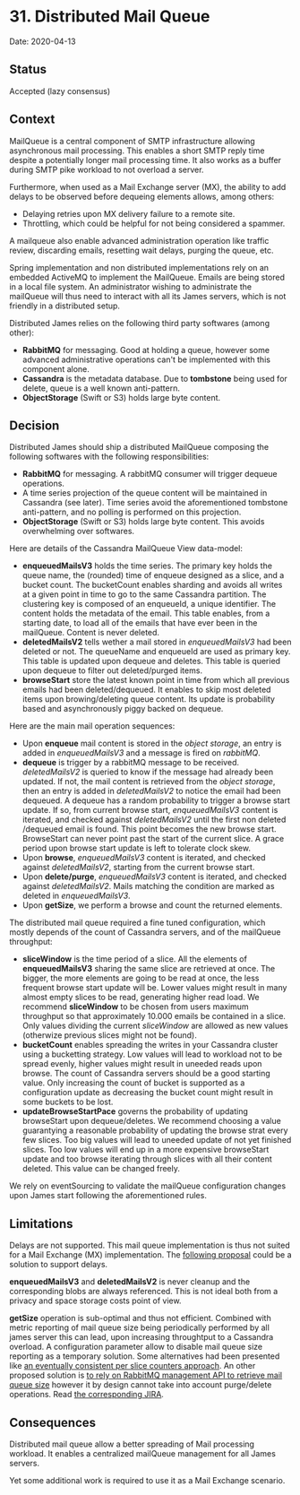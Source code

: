 # 31. Distributed Mail Queue

Date: 2020-04-13

## Status

Accepted (lazy consensus)

## Context

MailQueue is a central component of SMTP infrastructure allowing asynchronous mail processing. This enables a short 
SMTP reply time despite a potentially longer mail processing time. It also works as a buffer during SMTP pike workload
to not overload a server. 

Furthermore, when used as a Mail Exchange server (MX), the ability to add delays to be observed before dequeing elements
allows, among others:

 - Delaying retries upon MX delivery failure to a remote site.
 - Throttling, which could be helpful for not being considered a spammer.

A mailqueue also enable advanced administration operation like traffic review, discarding emails, resetting wait delays, 
purging the queue, etc.

Spring implementation and non distributed implementations rely on an embedded ActiveMQ to implement the MailQueue. 
Emails are being stored in a local file system. An administrator wishing to administrate the mailQueue will thus need 
to interact with all its James servers, which is not friendly in a distributed setup.

Distributed James relies on the following third party softwares (among other):

 - **RabbitMQ** for messaging. Good at holding a queue, however some advanced administrative operations can't be 
implemented with this component alone.
 - **Cassandra** is the metadata database. Due to **tombstone** being used for delete, queue is a well known anti-pattern.
 - **ObjectStorage** (Swift or S3) holds large byte content.

## Decision

Distributed James should ship a distributed MailQueue composing the following softwares with the following 
responsibilities:

 - **RabbitMQ** for messaging. A rabbitMQ consumer will trigger dequeue operations.
 - A time series projection of the queue content will be maintained in Cassandra (see later). Time series avoid the 
aforementioned tombstone anti-pattern, and no polling is performed on this projection.
 - **ObjectStorage** (Swift or S3) holds large byte content. This avoids overwhelming over softwares.
 
Here are details of the Cassandra MailQueue View data-model:

 - **enqueuedMailsV3** holds the time series. The primary key holds the queue name, the (rounded) time of enqueue 
designed as a slice, and a bucket count. The bucketCount enables sharding and avoids all writes at a given point in 
time to go to the same Cassandra partition. The clustering key is composed of an enqueueId, a unique identifier. The 
content holds the metadata of the email. This table enables, from a starting date, to load all of the emails that 
have ever been in the mailQueue. Content is never deleted.
 - **deletedMailsV2** tells wether a mail stored in *enqueuedMailsV3* had been deleted or not. The queueName and 
enqueueId are used as primary key. This table is updated upon dequeue and deletes. This table is queried upon dequeue 
to filter out deleted/purged items. 
 - **browseStart** store the latest known point in time from which all previous emails had been deleted/dequeued. It 
enables to skip most deleted items upon browing/deleting queue content. Its update is probability based and 
asynchronously piggy backed on dequeue.
 
Here are the main mail operation sequences:

 - Upon **enqueue** mail content is stored in the *object storage*, an entry is added in *enqueuedMailsV3* and a message 
 is fired on *rabbitMQ*.
 - **dequeue** is trigger by a rabbitMQ message to be received. *deletedMailsV2* is queried to know if the message had
already been updated. If not, the mail content is retrieved from the *object storage*, then an entry is added in 
*deletedMailsV2* to notice the email had been dequeued. A dequeue has a random probability to trigger a browse start
update. If so, from current browse start, *enqueuedMailsV3* content is iterated, and checked against *deletedMailsV2*
until the first non deleted /dequeued email is found. This point becomes the new browse start. BrowseStart can never 
point past the start of the current slice. A grace period upon browse start update is left to tolerate clock skew.
 - Upon **browse**, *enqueuedMailsV3* content is iterated, and checked against *deletedMailsV2*, starting from the 
current browse start.
 - Upon **delete/purge**, *enqueuedMailsV3* content is iterated, and checked against *deletedMailsV2*. Mails matching 
the condition are marked as deleted in *enqueuedMailsV3*.
 - Upon **getSize**, we perform a browse and count the returned elements.
 
The distributed mail queue required a fine tuned configuration, which mostly depends of the count of Cassandra servers, 
and of the mailQueue throughput:
 - **sliceWindow** is the time period of a slice. All the elements of **enqueuedMailsV3** sharing the same slice are 
retrieved at once. The bigger, the more elements are going to be read at once, the less frequent browse start update 
will be. Lower values might result in many almost empty slices to be read, generating higher read load. We recommend 
**sliceWindow** to be chosen from users maximum throughput so that approximately 10.000 emails be contained in a slice.
Only values dividing the current *sliceWindow* are allowed as new values (otherwize previous slices might not be found).
 - **bucketCount** enables spreading the writes in your Cassandra cluster using a bucketting strategy. Low values will 
lead to workload not to be spread evenly, higher values might result in uneeded reads upon browse. The count of Cassandra 
servers should be a good starting value. Only increasing the count of bucket is supported as a configuration update as
decreasing the bucket count might result in some buckets to be lost.
 - **updateBrowseStartPace** governs the probability of updating browseStart upon dequeue/deletes. We recommend choosing 
a value guarantying a reasonable probability of updating the browse strat every few slices. Too big values will lead to
uneeded update of not yet finished slices. Too low values will end up in a more expensive browseStart update and too browse
iterating through slices with all their content deleted. This value can be changed freely.

We rely on eventSourcing to validate the mailQueue configuration changes upon James start following the aforementioned rules.

## Limitations

Delays are not supported. This mail queue implementation is thus not suited for a Mail Exchange (MX) implementation.
The [following proposal](https://issues.apache.org/jira/browse/JAMES-2896) could be a solution to support delays.

**enqueuedMailsV3** and **deletedMailsV2** is never cleanup and the corresponding blobs are always referenced. This is not
ideal both from a privacy and space storage costs point of view.

**getSize** operation is sub-optimal and thus not efficient. Combined with metric reporting of mail queue size being 
periodically performed by all james server this can lead, upon increasing throughtput to a Cassandra overload. A configuration
parameter allow to disable mail queue size reporting as a temporary solution. Some alternatives had been presented like 
[an eventually consistent per slice counters approach](https://github.com/linagora/james-project/pull/2565). An other 
proposed solution is [to rely on RabbitMQ management API to retrieve mail queue size](https://github.com/linagora/james-project/pull/2325)
however it by design cannot take into account purge/delete operations. Read 
[the corresponding JIRA](https://issues.apache.org/jira/browse/JAMES-2733).

## Consequences

Distributed mail queue allow a better spreading of Mail processing workload. It enables a centralized mailQueue
management for all James servers.

Yet some additional work is required to use it as a Mail Exchange scenario.
